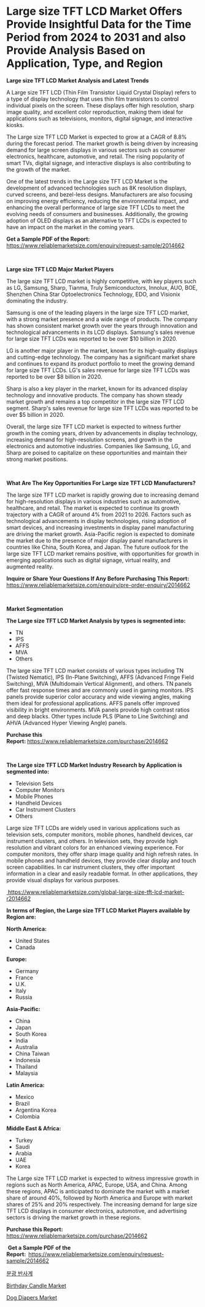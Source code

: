 <p><h1>Large size TFT LCD Market Offers Provide Insightful Data for the Time Period from 2024 to 2031 and also Provide Analysis Based on Application, Type, and Region</h1></p><p><strong>Large size TFT LCD Market Analysis and Latest Trends</strong></p>
<p><p>A Large size TFT LCD (Thin Film Transistor Liquid Crystal Display) refers to a type of display technology that uses thin film transistors to control individual pixels on the screen. These displays offer high resolution, sharp image quality, and excellent color reproduction, making them ideal for applications such as televisions, monitors, digital signage, and interactive kiosks.</p><p>The Large size TFT LCD Market is expected to grow at a CAGR of 8.8% during the forecast period. The market growth is being driven by increasing demand for large screen displays in various sectors such as consumer electronics, healthcare, automotive, and retail. The rising popularity of smart TVs, digital signage, and interactive displays is also contributing to the growth of the market.</p><p>One of the latest trends in the Large size TFT LCD Market is the development of advanced technologies such as 8K resolution displays, curved screens, and bezel-less designs. Manufacturers are also focusing on improving energy efficiency, reducing the environmental impact, and enhancing the overall performance of large size TFT LCDs to meet the evolving needs of consumers and businesses. Additionally, the growing adoption of OLED displays as an alternative to TFT LCDs is expected to have an impact on the market in the coming years.</p></p>
<p><strong>Get a Sample PDF of the Report:&nbsp;</strong> <a href="https://www.reliablemarketsize.com/enquiry/request-sample/2014662">https://www.reliablemarketsize.com/enquiry/request-sample/2014662</a></p>
<p>&nbsp;</p>
<p><strong>Large size TFT LCD Major Market Players</strong></p>
<p><p>The large size TFT LCD market is highly competitive, with key players such as LG, Samsung, Sharp, Tianma, Truly Semiconductors, Innolux, AUO, BOE, Shenzhen China Star Optoelectronics Technology, EDO, and Visionix dominating the industry.</p><p>Samsung is one of the leading players in the large size TFT LCD market, with a strong market presence and a wide range of products. The company has shown consistent market growth over the years through innovation and technological advancements in its LCD displays. Samsung's sales revenue for large size TFT LCDs was reported to be over $10 billion in 2020.</p><p>LG is another major player in the market, known for its high-quality displays and cutting-edge technology. The company has a significant market share and continues to expand its product portfolio to meet the growing demand for large size TFT LCDs. LG's sales revenue for large size TFT LCDs was reported to be over $8 billion in 2020.</p><p>Sharp is also a key player in the market, known for its advanced display technology and innovative products. The company has shown steady market growth and remains a top competitor in the large size TFT LCD segment. Sharp's sales revenue for large size TFT LCDs was reported to be over $5 billion in 2020.</p><p>Overall, the large size TFT LCD market is expected to witness further growth in the coming years, driven by advancements in display technology, increasing demand for high-resolution screens, and growth in the electronics and automotive industries. Companies like Samsung, LG, and Sharp are poised to capitalize on these opportunities and maintain their strong market positions.</p></p>
<p>&nbsp;</p>
<p><strong>What Are The Key Opportunities For Large size TFT LCD Manufacturers?</strong></p>
<p><p>The large size TFT LCD market is rapidly growing due to increasing demand for high-resolution displays in various industries such as automotive, healthcare, and retail. The market is expected to continue its growth trajectory with a CAGR of around 4% from 2021 to 2026. Factors such as technological advancements in display technologies, rising adoption of smart devices, and increasing investments in display panel manufacturing are driving the market growth. Asia-Pacific region is expected to dominate the market due to the presence of major display panel manufacturers in countries like China, South Korea, and Japan. The future outlook for the large size TFT LCD market remains positive, with opportunities for growth in emerging applications such as digital signage, virtual reality, and augmented reality.</p></p>
<p><strong>Inquire or Share Your Questions If Any Before Purchasing This Report:</strong> <a href="https://www.reliablemarketsize.com/enquiry/pre-order-enquiry/2014662">https://www.reliablemarketsize.com/enquiry/pre-order-enquiry/2014662</a></p>
<p>&nbsp;</p>
<p><strong>Market Segmentation</strong></p>
<p><strong>The Large size TFT LCD Market Analysis by types is segmented into:</strong></p>
<p><ul><li>TN</li><li>IPS</li><li>AFFS</li><li>MVA</li><li>Others</li></ul></p>
<p><p>The large size TFT LCD market consists of various types including TN (Twisted Nematic), IPS (In-Plane Switching), AFFS (Advanced Fringe Field Switching), MVA (Multidomain Vertical Alignment), and others. TN panels offer fast response times and are commonly used in gaming monitors. IPS panels provide superior color accuracy and wide viewing angles, making them ideal for professional applications. AFFS panels offer improved visibility in bright environments. MVA panels provide high contrast ratios and deep blacks. Other types include PLS (Plane to Line Switching) and AHVA (Advanced Hyper Viewing Angle) panels.</p></p>
<p><strong>Purchase this Report:&nbsp;</strong><a href="https://www.reliablemarketsize.com/purchase/2014662">https://www.reliablemarketsize.com/purchase/2014662</a></p>
<p>&nbsp;</p>
<p><strong>The Large size TFT LCD Market Industry Research by Application is segmented into:</strong></p>
<p><ul><li>Television Sets</li><li>Computer Monitors</li><li>Mobile Phones</li><li>Handheld Devices</li><li>Car Instrument Clusters</li><li>Others</li></ul></p>
<p><p>Large size TFT LCDs are widely used in various applications such as television sets, computer monitors, mobile phones, handheld devices, car instrument clusters, and others. In television sets, they provide high resolution and vibrant colors for an enhanced viewing experience. For computer monitors, they offer sharp image quality and high refresh rates. In mobile phones and handheld devices, they provide clear display and touch screen capabilities. In car instrument clusters, they offer important information in a clear and easily readable format. In other applications, they provide visual displays for various purposes.</p></p>
<p><a href="https://www.reliablemarketsize.com/global-large-size-tft-lcd-market-r2014662">&nbsp;https://www.reliablemarketsize.com/global-large-size-tft-lcd-market-r2014662</a></p>
<p><strong>In terms of Region, the Large size TFT LCD Market Players available by Region are:</strong></p>
<p>
    <p> <strong> North America: </strong>
        <ul>
            <li>United States</li>
            <li>Canada</li>
        </ul>
        </p> 
    <p> <strong> Europe: </strong>
        <ul>
            <li>Germany</li>
            <li>France</li>
            <li>U.K.</li>
            <li>Italy</li>
            <li>Russia</li>
        </ul>
        </p> 
    <p> <strong> Asia-Pacific: </strong>
        <ul>
            <li>China</li>
            <li>Japan</li>
            <li>South Korea</li>
            <li>India</li>
            <li>Australia</li>
            <li>China Taiwan</li>
            <li>Indonesia</li>
            <li>Thailand</li>
            <li>Malaysia</li>
        </ul>
        </p> 
    <p> <strong> Latin America: </strong>
        <ul>
            <li>Mexico</li>
            <li>Brazil</li>
            <li>Argentina Korea</li>
            <li>Colombia</li>
        </ul>
        </p> 
    <p> <strong> Middle East & Africa: </strong>
        <ul>
            <li>Turkey</li>
            <li>Saudi</li>
            <li>Arabia</li>
            <li>UAE</li>
            <li>Korea</li>
        </ul>
    </p>
    </p>
<p><p>The Large size TFT LCD market is expected to witness impressive growth in regions such as North America, APAC, Europe, USA, and China. Among these regions, APAC is anticipated to dominate the market with a market share of around 40%, followed by North America and Europe with market shares of 25% and 20% respectively. The increasing demand for large size TFT LCD displays in consumer electronics, automotive, and advertising sectors is driving the market growth in these regions.</p></p>
<p><strong>Purchase this Report: </strong><a href="https://www.reliablemarketsize.com/purchase/2014662">https://www.reliablemarketsize.com/purchase/2014662</a></p>
<p>&nbsp;<strong>Get a Sample PDF of the Report:&nbsp;&nbsp;</strong><a href="https://www.reliablemarketsize.com/enquiry/request-sample/2014662">https://www.reliablemarketsize.com/enquiry/request-sample/2014662</a></p>
<p><strong></strong></p>
<p><p><a href="https://github.com/CliftonFisher9067/Market-Research-Report-List-2/blob/main/73192291713.md">분광 반사계</a></p><p><a href="https://github.com/ifhhndtz21/Market-Research-Report-List-1/blob/main/birthday-candle-market.md">Birthday Candle Market</a></p><p><a href="https://github.com/AarobcfAusbdnjvXff/Market-Research-Report-List-1/blob/main/dog-diapers-market.md">Dog Diapers Market</a></p></p>